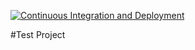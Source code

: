 [![Continuous Integration and Deployment](https://github.com/LtheKing/htl-leo-live-ci-cd/actions/workflows/ci-cd.yaml/badge.svg)](https://github.com/LtheKing/htl-leo-live-ci-cd/actions/workflows/ci-cd.yaml)

#Test Project
